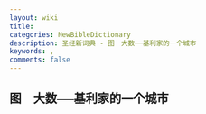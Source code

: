 ```yaml
---
layout: wiki
title: 
categories: NewBibleDictionary
description: 圣经新词典 - 图　大数──基利家的一个城巿
keywords: , 
comments: false
---
```


## 图　大数──基利家的一个城巿








